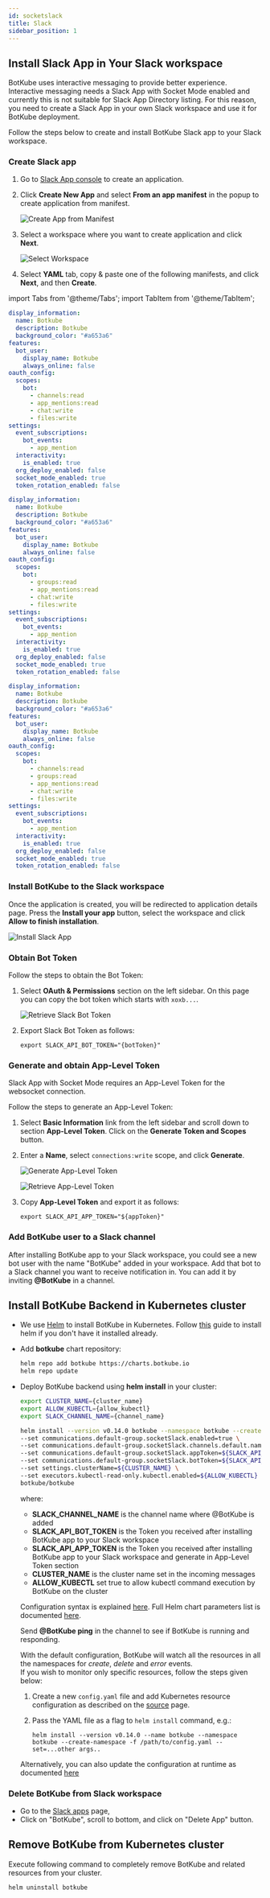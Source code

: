 ```yaml
---
id: socketslack
title: Slack
sidebar_position: 1
---
```


## Install Slack App in Your Slack workspace

BotKube uses interactive messaging to provide better experience. Interactive messaging needs a Slack App with Socket Mode enabled
and currently this is not suitable for Slack App Directory listing. For this reason, you need to create a Slack App in your own Slack workspace and use it for BotKube deployment.

Follow the steps below to create and install BotKube Slack app to your Slack workspace.

### Create Slack app

1. Go to [Slack App console](https://api.slack.com/apps) to create an application.
1. Click **Create New App** and select **From an app manifest** in the popup to create application from manifest.

   ![Create App from Manifest](assets/socketslack_add_app.png "Slack add app")

1. Select a workspace where you want to create application and click **Next**.

   ![Select Workspace](assets/socketslack_select_workspace.png "Slack select workspace")


1. Select **YAML** tab, copy & paste one of the following manifests, and click **Next**, and then **Create**.

import Tabs from '@theme/Tabs';
import TabItem from '@theme/TabItem';

<div className="tab-container-nested">
<Tabs>
  <TabItem value="public" label="Public channels only" default>

   ```yaml
   display_information:
     name: Botkube
     description: Botkube
     background_color: "#a653a6"
   features:
     bot_user:
       display_name: Botkube
       always_online: false
   oauth_config:
     scopes:
       bot:
         - channels:read
         - app_mentions:read
         - chat:write
         - files:write
   settings:
     event_subscriptions:
       bot_events:
         - app_mention
     interactivity:
       is_enabled: true
     org_deploy_enabled: false
     socket_mode_enabled: true
     token_rotation_enabled: false
   ```

  </TabItem>
  <TabItem value="priv" label="Private channels only">

   ```yaml
   display_information:
     name: Botkube
     description: Botkube
     background_color: "#a653a6"
   features:
     bot_user:
       display_name: Botkube
       always_online: false
   oauth_config:
     scopes:
       bot:
         - groups:read
         - app_mentions:read
         - chat:write
         - files:write
   settings:
     event_subscriptions:
       bot_events:
         - app_mention
     interactivity:
       is_enabled: true
     org_deploy_enabled: false
     socket_mode_enabled: true
     token_rotation_enabled: false
   ```
  </TabItem>
  <TabItem value="public-priv" label="Public and private channels">

   ```yaml
   display_information:
     name: Botkube
     description: Botkube
     background_color: "#a653a6"
   features:
     bot_user:
       display_name: Botkube
       always_online: false
   oauth_config:
     scopes:
       bot:
         - channels:read
         - groups:read
         - app_mentions:read
         - chat:write
         - files:write
   settings:
     event_subscriptions:
       bot_events:
         - app_mention
     interactivity:
       is_enabled: true
     org_deploy_enabled: false
     socket_mode_enabled: true
     token_rotation_enabled: false
   ```
  </TabItem>
</Tabs>
</div>

### Install BotKube to the Slack workspace

Once the application is created, you will be redirected to application details page. Press the **Install your app** button, select the workspace and click **Allow to finish installation**.

![Install Slack App](assets/socketslack_install_app.png "Slack install app")

### Obtain Bot Token

Follow the steps to obtain the Bot Token:

1. Select **OAuth & Permissions** section on the left sidebar. On this page you can copy the bot token which starts with `xoxb...`.

   ![Retrieve Slack Bot Token](assets/socketslack_retrieve_bot_token.png "Slack Bot Token")

1. Export Slack Bot Token as follows:

   ```shell
   export SLACK_API_BOT_TOKEN="{botToken}"
   ```

### Generate and obtain App-Level Token

Slack App with Socket Mode requires an App-Level Token for the websocket connection.

Follow the steps to generate an App-Level Token:

1. Select **Basic Information** link from the left sidebar and scroll down to section **App-Level Token**. Click on the **Generate Token and Scopes** button.
1. Enter a **Name**, select `connections:write` scope, and click **Generate**.

   ![Generate App-Level Token](assets/socketslack_generate_app_token.png "Slack App Token")

   ![Retrieve App-Level Token](assets/socketslack_retrieve_app_token.png "Slack Retrieve App Token")

1. Copy **App-Level Token** and export it as follows:

   ```shell
   export SLACK_API_APP_TOKEN="${appToken}"
   ```

### Add BotKube user to a Slack channel

After installing BotKube app to your Slack workspace, you could see a new bot user with the name "BotKube" added in your workspace. Add that bot to a Slack channel you want to receive notification in. You can add it by inviting **@BotKube** in a channel.

## Install BotKube Backend in Kubernetes cluster

- We use [Helm](https://helm.sh/) to install BotKube in Kubernetes. Follow [this](https://docs.helm.sh/using_helm/#installing-helm) guide to install helm if you don't have it installed already.
- Add **botkube** chart repository:

  ```bash
  helm repo add botkube https://charts.botkube.io
  helm repo update
  ```

- Deploy BotKube backend using **helm install** in your cluster:

  ```bash
  export CLUSTER_NAME={cluster_name}
  export ALLOW_KUBECTL={allow_kubectl}
  export SLACK_CHANNEL_NAME={channel_name}

  helm install --version v0.14.0 botkube --namespace botkube --create-namespace \
  --set communications.default-group.socketSlack.enabled=true \
  --set communications.default-group.socketSlack.channels.default.name=${SLACK_CHANNEL_NAME} \
  --set communications.default-group.socketSlack.appToken=${SLACK_API_APP_TOKEN} \
  --set communications.default-group.socketSlack.botToken=${SLACK_API_BOT_TOKEN} \
  --set settings.clusterName=${CLUSTER_NAME} \
  --set executors.kubectl-read-only.kubectl.enabled=${ALLOW_KUBECTL} \
  botkube/botkube
  ```

  where:

  - **SLACK_CHANNEL_NAME** is the channel name where @BotKube is added
  - **SLACK_API_BOT_TOKEN** is the Token you received after installing BotKube app to your Slack workspace
  - **SLACK_API_APP_TOKEN** is the Token you received after installing BotKube app to your Slack workspace and generate in App-Level Token section
  - **CLUSTER_NAME** is the cluster name set in the incoming messages
  - **ALLOW_KUBECTL** set true to allow kubectl command execution by BotKube on the cluster

  Configuration syntax is explained [here](../../configuration).
  Full Helm chart parameters list is documented [here](../../configuration/helm-chart-parameters).

  Send **@BotKube ping** in the channel to see if BotKube is running and responding.

  With the default configuration, BotKube will watch all the resources in all the namespaces for _create_, _delete_ and _error_ events.<br/>
  If you wish to monitor only specific resources, follow the steps given below:

  1. Create a new `config.yaml` file and add Kubernetes resource configuration as described on the [source](../../configuration/source) page.
  2. Pass the YAML file as a flag to `helm install` command, e.g.:

     ```
     helm install --version v0.14.0 --name botkube --namespace botkube --create-namespace -f /path/to/config.yaml --set=...other args..
     ```

  Alternatively, you can also update the configuration at runtime as documented [here](../../configuration/#updating-the-configuration-at-runtime)

### Delete BotKube from Slack workspace

- Go to the [Slack apps](https://api.slack.com/apps) page,
- Click on "BotKube", scroll to bottom, and click on "Delete App" button.

## Remove BotKube from Kubernetes cluster

Execute following command to completely remove BotKube and related resources from your cluster.

```bash
helm uninstall botkube
```
